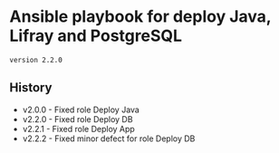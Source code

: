 # Ansible playbook for deploy Java, Lifray and PostgreSQL
`version 2.2.0`

## History
- v2.0.0 - Fixed role Deploy Java
- v2.2.0 - Fixed role Deploy DB
- v2.2.1 - Fixed role Deploy App
- v2.2.2 - Fixed minor defect for role Deploy DB

